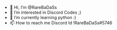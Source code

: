 - 👋 Hi, I’m @RareBaDaSs
- 👀 I’m interested in Discord Codes ;)
- 🌱 I’m currently learning python :)
- 📫 How to reach me Discord Id !RareBaDaSs#5746

<!---
RareBaDaSs/RareBaDaSs is a ✨ special ✨ repository because its `README.md` (this file) appears on your GitHub profile.
You can click the Preview link to take a look at your changes.
--->

